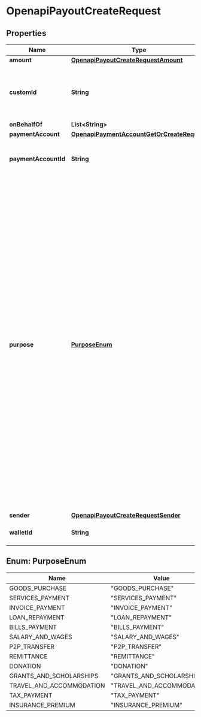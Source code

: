 

# OpenapiPayoutCreateRequest


## Properties

| Name | Type | Description | Notes |
|------------ | ------------- | ------------- | -------------|
|**amount** | [**OpenapiPayoutCreateRequestAmount**](OpenapiPayoutCreateRequestAmount.md) |  |  [optional] |
|**customId** | **String** | An optional unique custom id that can be used to reconcile payouts with your own internal systems, this is particularly useful in the event of network failures.  The accepted format can include up to 64 characters, which may consist of both letters, digits, and the symbols \&quot;-\&quot; and \&quot;_\&quot;. |  [optional] |
|**onBehalfOf** | **List&lt;String&gt;** |  |  [optional] |
|**paymentAccount** | [**OpenapiPaymentAccountGetOrCreateRequest**](OpenapiPaymentAccountGetOrCreateRequest.md) |  |  [optional] |
|**paymentAccountId** | **String** | &lt;span style&#x3D;\&quot;color:#e95f6a;\&quot;&gt;required if payment_account is empty&lt;/span&gt;  The payment account ID represents a pre-existing payment account that acts as the recipient for the payout. |  [optional] |
|**purpose** | [**PurposeEnum**](#PurposeEnum) | &lt;span style&#x3D;\&quot;color:#e95f6a;\&quot;&gt;required if payment_account country is GH,UG,EG,CI,SN or CM&lt;/span&gt;  The purpose of the payout is a mandatory property that must be provided for compliance and reporting purposes. Choose one of the following predefined values that best describes the nature of the payout:  &lt;ul&gt; &lt;li&gt;&lt;code&gt;GOODS_PURCHASE&lt;/code&gt;: Payments made for buying physical or digital goods.&lt;/li&gt; &lt;li&gt;&lt;code&gt;SERVICES_PAYMENT&lt;/code&gt;: Payments made for services rendered, including professional services, consulting, and freelance work.&lt;/li&gt; &lt;li&gt;&lt;code&gt;INVOICE_PAYMENT&lt;/code&gt;: Payments made to settle invoices issued for goods or services.&lt;/li&gt; &lt;li&gt;&lt;code&gt;LOAN_REPAYMENT&lt;/code&gt;: Payments made towards repaying loans, including personal, auto, mortgage, and business loans.&lt;/li&gt; &lt;li&gt;&lt;code&gt;BILLS_PAYMENT&lt;/code&gt;: Payments for recurring bills such as utilities, rent, insurance, and telecommunications.&lt;/li&gt; &lt;li&gt;&lt;code&gt;SALARY_AND_WAGES&lt;/code&gt;: Disbursements made to employees for their salaries and wages.&lt;/li&gt; &lt;li&gt;&lt;code&gt;P2P_TRANSFER&lt;/code&gt;: Domestic person-to-person transfers for sending money to friends, family, or acquaintances.&lt;/li&gt; &lt;li&gt;&lt;code&gt;REMITTANCE&lt;/code&gt;: Cross-border person-to-person transfers for sending money to friends, family, or acquaintances.&lt;/li&gt; &lt;li&gt;&lt;code&gt;DONATION&lt;/code&gt;: Payments made to charitable organizations or causes.&lt;/li&gt; &lt;li&gt;&lt;code&gt;GRANTS_AND_SCHOLARSHIPS&lt;/code&gt;: Payments distributed as grants, scholarships, or other forms of financial aid.&lt;/li&gt; &lt;li&gt;&lt;code&gt;TRAVEL_AND_ACCOMMODATION&lt;/code&gt;: Payments made for travel-related expenses, including flight bookings, hotel reservations, and car rentals.&lt;/li&gt; &lt;li&gt;&lt;code&gt;TAX_PAYMENT&lt;/code&gt;: Payments made for settling taxes and duties.&lt;/li&gt; &lt;li&gt;&lt;code&gt;INSURANCE_PREMIUM&lt;/code&gt;: Payments made towards insurance policies, including health, auto, and life insurance.&lt;/li&gt; &lt;/ul&gt; |  [optional] |
|**sender** | [**OpenapiPayoutCreateRequestSender**](OpenapiPayoutCreateRequestSender.md) |  |  [optional] |
|**walletId** | **String** | The wallet ID from which to disburse money, if not provided, we will attempt to use the one that matches the provided currency amount. |  [optional] |



## Enum: PurposeEnum

| Name | Value |
|---- | -----|
| GOODS_PURCHASE | &quot;GOODS_PURCHASE&quot; |
| SERVICES_PAYMENT | &quot;SERVICES_PAYMENT&quot; |
| INVOICE_PAYMENT | &quot;INVOICE_PAYMENT&quot; |
| LOAN_REPAYMENT | &quot;LOAN_REPAYMENT&quot; |
| BILLS_PAYMENT | &quot;BILLS_PAYMENT&quot; |
| SALARY_AND_WAGES | &quot;SALARY_AND_WAGES&quot; |
| P2P_TRANSFER | &quot;P2P_TRANSFER&quot; |
| REMITTANCE | &quot;REMITTANCE&quot; |
| DONATION | &quot;DONATION&quot; |
| GRANTS_AND_SCHOLARSHIPS | &quot;GRANTS_AND_SCHOLARSHIPS&quot; |
| TRAVEL_AND_ACCOMMODATION | &quot;TRAVEL_AND_ACCOMMODATION&quot; |
| TAX_PAYMENT | &quot;TAX_PAYMENT&quot; |
| INSURANCE_PREMIUM | &quot;INSURANCE_PREMIUM&quot; |



